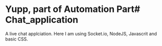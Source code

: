 # Yupp, part of Automation Part# Chat_application

A live chat applciation. Here I am using Socket.io, NodeJS, Javascrit and basic CSS.

